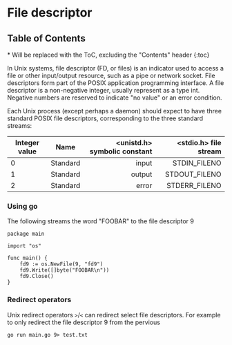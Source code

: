 # File descriptor

<h2 id="toc-header">Table of Contents <i class="fa fa-chevron-up" aria-hidden="true" id="toc-arrow"></i></h2>
* Will be replaced with the ToC, excluding the "Contents" header
{:toc}


In Unix systems, file descriptor (FD, or files) is an indicator used to access a file or other input/output resource, such as a pipe or network socket. File descriptors form part of the POSIX application programming interface. A file descriptor is a non-negative integer, usually represent as a type int. Negative numbers are reserved to indicate "no value" or an error condition.

Each Unix process (except perhaps a daemon) should expect to have three standard POSIX file descriptors, corresponding to the three standard streams:

| Integer value | Name           | <unistd.h> symbolic constant  | <stdio.h> file stream |
| ------------- |:-------------:| -----:|----------:|
|0|Standard|input|STDIN_FILENO|stdin|
|1|Standard|output|STDOUT_FILENO|stdout|
|2|Standard|error|STDERR_FILENO|stderr|

### Using go

The following streams the word "FOOBAR" to the file descriptor 9

```
package main

import "os"

func main() {
    fd9 := os.NewFile(9, "fd9")
    fd9.Write([]byte("FOOBAR\n"))
    fd9.Close()
}
```
### Redirect operators

Unix redirect operators `>`/`<` can redirect select file descriptors. For example to only redirect the file descriptor 9 from the pervious
```
go run main.go 9> test.txt
```


